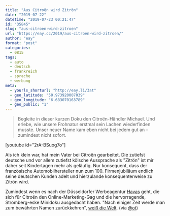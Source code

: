 ```yaml
---
title: "Aus Citroën wird Zitrön"
date: "2019-07-22"
datetime: "2019-07-23 00:21:47"
id: "35845"
slug: "aus-citroen-wird-zitroen"
url: "https://eay.cc/2019/aus-citroen-wird-zitroen/"
author: "eay"
format: "post"
categories:
  - 0815
tags:
  - auto
  - deutsch
  - frankreich
  - sprache
  - werbung
meta:
  - yourls_shorturl: "http://eay.li/3at"
  - geo_latitude: "50.973920007039"
  - geo_longitude: "6.683070163789"
  - geo_public: "1"
---
```


> Begleite in dieser kurzen Doku den Citroën-Händler Michael. Und erlebe, wie unsere Frohnatur erstmal sein Lachen wiederfinden musste. Unser neuer Name kam eben nicht bei jedem gut an – zumindest nicht sofort.

\[youtube id="2rA-BSuog7o"\]

Als ich klein war, hat mein Vater bei Citroën gearbeitet. Die zutiefst deutsche und vor allem zutiefst kölsche Aussprache als "Zitrön" ist mir daher seit Kindertagen mehr als geläufig. Nur konsequent, dass der französische Automobilhersteller nun zum 100. Firmenjubiläum endlich seine deutschen Kunden adelt und hierzulande konsequenterweise zu Zitrön wird.

Zumindest wenn es nach der Düsseldorfer Werbeagentur [Havas](https://de.havas.com/) geht, die sich für Citroën den Online-Marketing-Gag und die hervorragende, Stromberg-eske Minidoku ausgedacht haben. "Nach einiger Zeit werde man zum bewährten Namen zurückkehren", [weiß die Welt](https://www.welt.de/wirtschaft/article197265379/Warum-der-Autohersteller-Citroen-jetzt-Zitroen-heisst.html). (via [@ot](https://twitter.com/ot/status/1153413744346746880))
